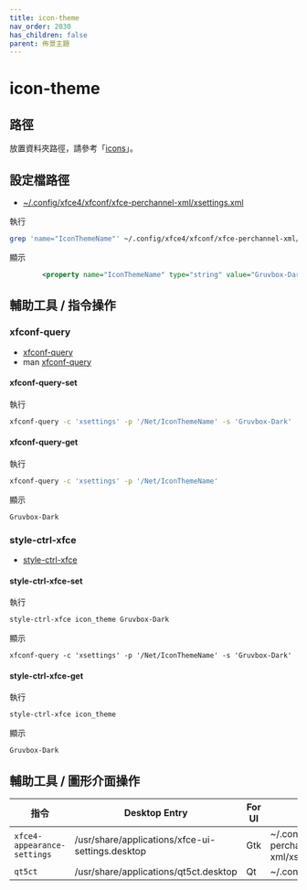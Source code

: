 ```yaml
---
title: icon-theme
nav_order: 2030
has_children: false
parent: 佈景主題
---
```



# icon-theme


## 路徑

放置資料夾路徑，請參考「[icons](https://samwhelp.github.io/note-about-ubuntu/read/theme.html#icons)」。


## 設定檔路徑

* [~/.config/xfce4/xfconf/xfce-perchannel-xml/xsettings.xml](https://github.com/samwhelp/note-about-ubuntu/blob/gh-pages/_demo/adjustment/de/xfce/config/xfce4/xfconf/xfce-perchannel-xml/xsettings.xml#L6)

執行

``` sh
grep 'name="IconThemeName"' ~/.config/xfce4/xfconf/xfce-perchannel-xml/xsettings.xml
```

顯示

``` xml
		<property name="IconThemeName" type="string" value="Gruvbox-Dark"/>
```

## 輔助工具 / 指令操作


### xfconf-query

* [xfconf-query](https://docs.xfce.org/xfce/xfconf/xfconf-query)
* man [xfconf-query](http://manpages.ubuntu.com/manpages/jammy/en/man1/xfconf-query.1.html)


#### xfconf-query-set

執行

``` sh
xfconf-query -c 'xsettings' -p '/Net/IconThemeName' -s 'Gruvbox-Dark'
```

#### xfconf-query-get

執行

``` sh
xfconf-query -c 'xsettings' -p '/Net/IconThemeName'
```

顯示

```
Gruvbox-Dark
```


### style-ctrl-xfce

* [style-ctrl-xfce](https://samwhelp.github.io/note-about-manjaro/read/project/style-xfce/style-ctrl-xfce.html)


#### style-ctrl-xfce-set

執行

``` sh
style-ctrl-xfce icon_theme Gruvbox-Dark
```

顯示

```
xfconf-query -c 'xsettings' -p '/Net/IconThemeName' -s 'Gruvbox-Dark'
```


#### style-ctrl-xfce-get

執行

``` sh
style-ctrl-xfce icon_theme
```

顯示

```
Gruvbox-Dark
```


## 輔助工具 / 圖形介面操作

| 指令 | Desktop Entry | For UI | 設定檔 |
| --- | --- | --- | --- |
| `xfce4-appearance-settings` | /usr/share/applications/xfce-ui-settings.desktop | Gtk | ~/.config/xfce4/xfconf/xfce-perchannel-xml/xsettings.xml |
| `qt5ct` | /usr/share/applications/qt5ct.desktop | Qt | ~/.config/qt5ct/qt5ct.conf |
